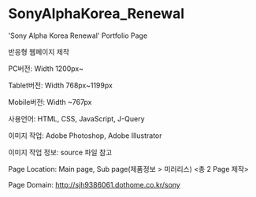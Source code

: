 # SonyAlphaKorea_Renewal
'Sony Alpha Korea Renewal' Portfolio Page

반응형 웹페이지 제작

PC버전: Width 1200px~

Tablet버전: Width 768px~1199px

Mobile버전: Width ~767px

사용언어: HTML, CSS, JavaScript, J-Query

이미지 작업: Adobe Photoshop, Adobe Illustrator

이미지 작업 정보: source 파일 참고

Page Location: Main page, Sub page(제품정보 > 미러리스) <총 2 Page 제작>

Page Domain: http://sjh9386061.dothome.co.kr/sony